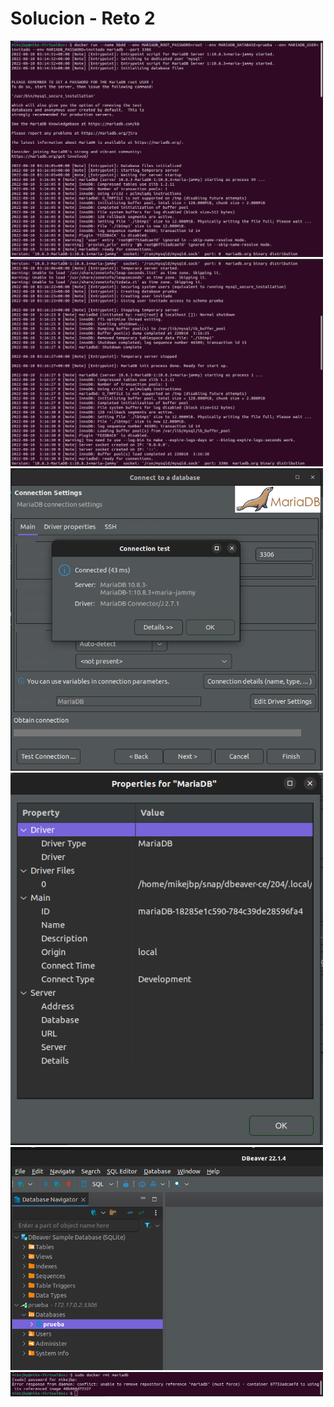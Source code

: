 # Solucion - Reto 2

<img src="./assets/reto2_0,1.png" alt="step1_1" width=500 />

<img src="./assets/reto2_0,2.png" alt="step1_2" width=500 />

<img src="./assets/reto2_1.png" alt="step2_1" width=500 />

<img src="./assets/reto2_2.png" alt="step2_2" width=500 />

<img src="./assets/reto2_3.png" alt="step2_3" width=500 />

<img src="./assets/reto2_4.png" alt="step3" width=500 />